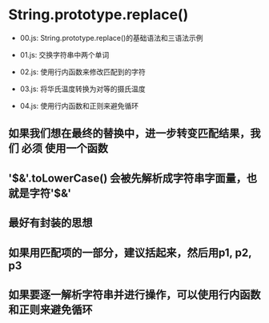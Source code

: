 # String.prototype.replace()

- 00.js: String.prototype.replace()的基础语法和三语法示例

- 01.js: 交换字符串中两个单词

- 02.js: 使用行内函数来修改匹配到的字符

- 03.js: 将华氏温度转换为对等的摄氏温度

- 04.js: 使用行内函数和正则来避免循环

## 如果我们想在最终的替换中，进一步转变匹配结果，我们 必须 使用一个函数

## '$&'.toLowerCase() 会被先解析成字符串字面量，也就是字符'$&'

## 最好有封装的思想

## 如果用匹配项的一部分，建议括起来，然后用p1, p2, p3

## 如果要逐一解析字符串并进行操作，可以使用行内函数和正则来避免循环
